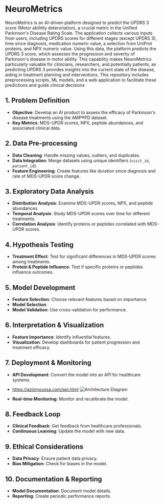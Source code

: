 # NeuroMetrics
NeuroMetrics is an AI-driven platform designed to predict the UPDRS 3 score (Motor abilitity deteroriation), a crucial metric in the Unified Parkinson's Disease Rating Scale. The application collects various inputs from users, including UPDRS scores for different stages (except UPDRS 3), time since diagnosis, medication numeric value, a selection from UniProt proteins, and NPX numeric value. Using this data, the platform predicts the UPDRS 3 score, which assesses the progression and severity of Parkinson's disease in motor ability. This capability makes NeuroMetrics particularly valuable for clinicians, researchers, and potentially patients, as predicting UPDRS 3 provides insights into the current state of the disease, aiding in treatment planning and interventions. This repository includes preprocessing scripts, ML models, and a web application to facilitate these predictions and guide clinical decisions

## 1. Problem Definition
- **Objective**: Develop an AI product to assess the efficacy of Parkinson's disease treatments using the AMP®PD dataset.
- **Key Metrics**: MDS-UPDR scores, NPX, peptide abundances, and associated clinical data.

## 2. Data Pre-processing
- **Data Cleaning**: Handle missing values, outliers, and duplicates.
- **Data Integration**: Merge datasets using unique identifiers (`visit_id`, `patient_id`).
- **Feature Engineering**: Create features like duration since diagnosis and rate of MDS-UPDR score change.

## 3. Exploratory Data Analysis
- **Distribution Analysis**: Examine MDS-UPDR scores, NPX, and peptide abundances.
- **Temporal Analysis**: Study MDS-UPDR scores over time for different treatments.
- **Correlation Analysis**: Identify proteins or peptides correlated with MDS-UPDR scores.

## 4. Hypothesis Testing
- **Treatment Effect**: Test for significant differences in MDS-UPDR scores among treatments.
- **Protein & Peptide Influence**: Test if specific proteins or peptides influence outcomes.

## 5. Model Development
- **Feature Selection**: Choose relevant features based on importance.
- **Model Selection**: 
- **Model Validation**: Use cross-validation for performance.

## 6. Interpretation & Visualization
- **Feature Importance**: Identify influential features.
- **Visualization**: Develop dashboards for patient progression and treatment efficacy.

## 7. Deployment & Monitoring
- **API Development**: Convert the model into an API for healthcare systems.
- https://azizmoussa.com/api.html
  ![Architecture Diagram](https://s3.eu-west-3.amazonaws.com/azizmoussa.com/neurometrics.png)

- **Real-time Monitoring**: Monitor and recalibrate the model.

## 8. Feedback Loop
- **Clinical Feedback**: Get feedback from healthcare professionals.
- **Continuous Learning**: Update the model with new data.

## 9. Ethical Considerations
- **Data Privacy**: Ensure patient data privacy.
- **Bias Mitigation**: Check for biases in the model.

## 10. Documentation & Reporting
- **Model Documentation**: Document model details.
- **Reporting**: Create periodic performance reports.
